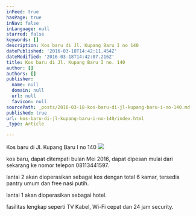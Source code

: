 ```yaml
---
inFeed: true
hasPage: true
inNav: false
inLanguage: null
starred: false
keywords: []
description: Kos baru di Jl. Kupang Baru I no 140
datePublished: '2016-03-18T14:42:11.454Z'
dateModified: '2016-03-18T14:42:07.216Z'
title: Kos baru di Jl. Kupang Baru I no. 140
author: []
authors: []
publisher:
  name: null
  domain: null
  url: null
  favicon: null
sourcePath: _posts/2016-03-18-kos-baru-di-jl-kupang-baru-i-no-140.md
published: true
url: kos-baru-di-jl-kupang-baru-i-no-140/index.html
_type: Article

---
```

Kos baru di Jl. Kupang Baru I no 140
![](https://the-grid-user-content.s3-us-west-2.amazonaws.com/c045cc8f-0d4c-4375-86bd-9b240b5654ab.jpg)

kos baru, dapat ditempati bulan Mei 2016, dapat dipesan mulai dari sekarang ke nomor telepon 08113441597\.

lantai 2 akan dioperasikan sebagai kos dengan total 6 kamar, tersedia pantry umum dan free nasi putih.

lantai 1 akan dioperasikan sebagai hotel.

fasilitas lengkap seperti TV Kabel, Wi-Fi cepat dan 24 jam security.